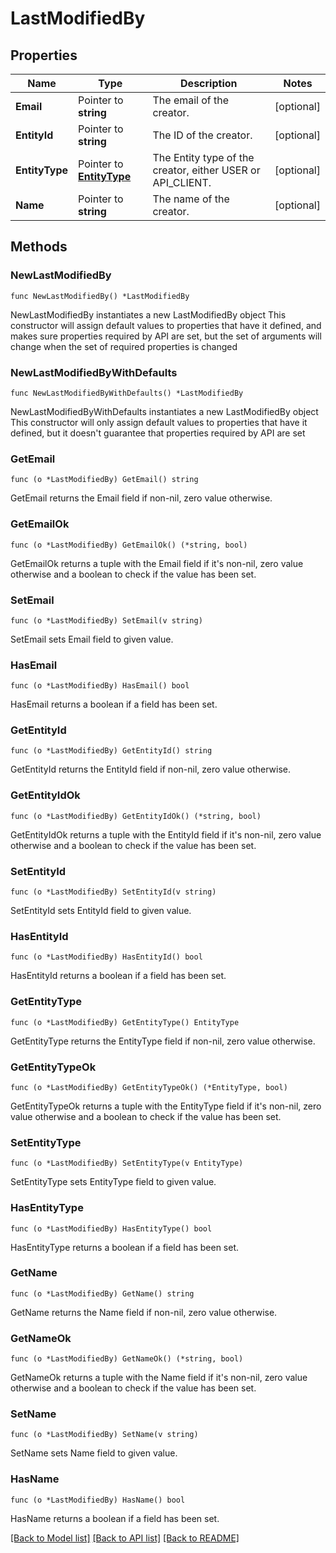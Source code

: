 # LastModifiedBy

## Properties

Name | Type | Description | Notes
------------ | ------------- | ------------- | -------------
**Email** | Pointer to **string** | The email of the creator. | [optional] 
**EntityId** | Pointer to **string** | The ID of the creator. | [optional] 
**EntityType** | Pointer to [**EntityType**](EntityType.md) | The Entity type of the creator, either USER or API_CLIENT. | [optional] 
**Name** | Pointer to **string** | The name of the creator. | [optional] 

## Methods

### NewLastModifiedBy

`func NewLastModifiedBy() *LastModifiedBy`

NewLastModifiedBy instantiates a new LastModifiedBy object
This constructor will assign default values to properties that have it defined,
and makes sure properties required by API are set, but the set of arguments
will change when the set of required properties is changed

### NewLastModifiedByWithDefaults

`func NewLastModifiedByWithDefaults() *LastModifiedBy`

NewLastModifiedByWithDefaults instantiates a new LastModifiedBy object
This constructor will only assign default values to properties that have it defined,
but it doesn't guarantee that properties required by API are set

### GetEmail

`func (o *LastModifiedBy) GetEmail() string`

GetEmail returns the Email field if non-nil, zero value otherwise.

### GetEmailOk

`func (o *LastModifiedBy) GetEmailOk() (*string, bool)`

GetEmailOk returns a tuple with the Email field if it's non-nil, zero value otherwise
and a boolean to check if the value has been set.

### SetEmail

`func (o *LastModifiedBy) SetEmail(v string)`

SetEmail sets Email field to given value.

### HasEmail

`func (o *LastModifiedBy) HasEmail() bool`

HasEmail returns a boolean if a field has been set.

### GetEntityId

`func (o *LastModifiedBy) GetEntityId() string`

GetEntityId returns the EntityId field if non-nil, zero value otherwise.

### GetEntityIdOk

`func (o *LastModifiedBy) GetEntityIdOk() (*string, bool)`

GetEntityIdOk returns a tuple with the EntityId field if it's non-nil, zero value otherwise
and a boolean to check if the value has been set.

### SetEntityId

`func (o *LastModifiedBy) SetEntityId(v string)`

SetEntityId sets EntityId field to given value.

### HasEntityId

`func (o *LastModifiedBy) HasEntityId() bool`

HasEntityId returns a boolean if a field has been set.

### GetEntityType

`func (o *LastModifiedBy) GetEntityType() EntityType`

GetEntityType returns the EntityType field if non-nil, zero value otherwise.

### GetEntityTypeOk

`func (o *LastModifiedBy) GetEntityTypeOk() (*EntityType, bool)`

GetEntityTypeOk returns a tuple with the EntityType field if it's non-nil, zero value otherwise
and a boolean to check if the value has been set.

### SetEntityType

`func (o *LastModifiedBy) SetEntityType(v EntityType)`

SetEntityType sets EntityType field to given value.

### HasEntityType

`func (o *LastModifiedBy) HasEntityType() bool`

HasEntityType returns a boolean if a field has been set.

### GetName

`func (o *LastModifiedBy) GetName() string`

GetName returns the Name field if non-nil, zero value otherwise.

### GetNameOk

`func (o *LastModifiedBy) GetNameOk() (*string, bool)`

GetNameOk returns a tuple with the Name field if it's non-nil, zero value otherwise
and a boolean to check if the value has been set.

### SetName

`func (o *LastModifiedBy) SetName(v string)`

SetName sets Name field to given value.

### HasName

`func (o *LastModifiedBy) HasName() bool`

HasName returns a boolean if a field has been set.


[[Back to Model list]](../README.md#documentation-for-models) [[Back to API list]](../README.md#documentation-for-api-endpoints) [[Back to README]](../README.md)


